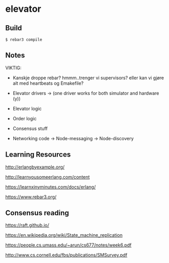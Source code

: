 elevator
=====

Build
-----

    $ rebar3 compile

Notes
-----

VIKTIG:
* Kanskje droppe rebar? hmmm..trenger vi supervisors? eller kan vi gjøre alt med heartbeats og Emakefile?

* Elevator drivers
  -> (one driver works for both simulator and hardware (y))

* Elevator logic

* Order logic

* Consensus stuff

* Networking code
  -> Node-messaging
  -> Node-discovery

Learning Resources
-----

http://erlangbyexample.org/

http://learnyousomeerlang.com/content

https://learnxinyminutes.com/docs/erlang/

https://www.rebar3.org/

Consensus reading
-----

https://raft.github.io/

https://en.wikipedia.org/wiki/State_machine_replication

https://people.cs.umass.edu/~arun/cs677/notes/week6.pdf

http://www.cs.cornell.edu/fbs/publications/SMSurvey.pdf

